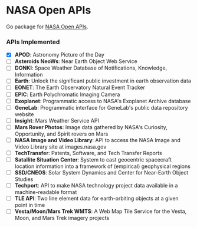 # NASA Open APIs

Go package for [NASA Open APIs](https://api.nasa.gov/).

### APIs Implemented

- [x] **APOD**: Astronomy Picture of the Day
- [ ] **Asteroids NeoWs**: Near Earth Object Web Service
- [ ] **DONKI**: Space Weather Database of Notifications, Knowledge, Information
- [ ] **Earth**: Unlock the significant public investment in earth observation data
- [ ] **EONET**: The Earth Observatory Natural Event Tracker
- [ ] **EPIC**: Earth Polychromatic Imaging Camera
- [ ] **Exoplanet**: Programmatic access to NASA's Exoplanet Archive database
- [ ] **GeneLab**: Programmatic interface for GeneLab's public data repository website
- [ ] **Insight**: Mars Weather Service API
- [ ] **Mars Rover Photos**: Image data gathered by NASA's Curiosity, Opportunity, and Spirit rovers on Mars
- [ ] **NASA Image and Video Library**: API to access the NASA Image and Video Library site at images.nasa.gov
- [ ] **TechTransfer**: Patents, Software, and Tech Transfer Reports
- [ ] **Satallite Situation Center**: System to cast geocentric spacecraft location information into a framework of (empirical) geophysical regions
- [ ] **SSD/CNEOS**: Solar System Dynamics and Center for Near-Earth Object Studies
- [ ] **Techport**: API to make NASA technology project data available in a machine-readable format
- [ ] **TLE API**: Two line element data for earth-orbiting objects at a given point in time
- [ ] **Vesta/Moon/Mars Trek WMTS**: A Web Map Tile Service for the Vesta, Moon, and Mars Trek imagery projects
